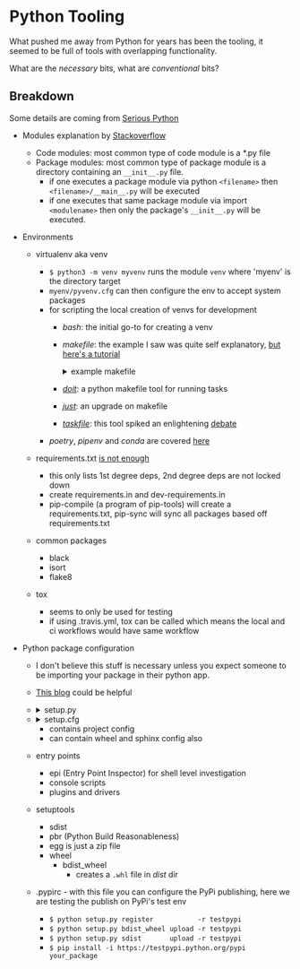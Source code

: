 # Python Tooling

What pushed me away from Python for years has been the tooling, it seemed to be full of tools with overlapping functionality.

What are the *necessary* bits, what are *conventional* bits?

## Breakdown

Some details are coming from [Serious Python](https://nostarch.com/seriouspython)

- Modules explanation by [Stackoverflow](https://stackoverflow.com/a/62923810)
  - Code modules: most common type of code module is a *.py file
  - Package modules: most common type of package module is a directory containing an `__init__.py` file.
    - if one executes a package module via python `<filename>` then `<filename>/__main__.py` will be executed
    - if one executes that same package module via import `<modulename>` then only the package's `__init__.py` will be executed.

- Environments

  - virtualenv aka venv
    - `$ python3 -m venv myvenv` runs the module `venv` where 'myenv' is the directory target
    - `myenv/pyvenv.cfg` can then configure the env to accept system packages
    - for scripting the local creation of venvs for development
      - *bash*: the initial go-to for creating a venv
      - *makefile*: the example I saw was quite self explanatory, [but here's a tutorial](https://makefiletutorial.com/)

        <details>
        <summary>example makefile</summary>

        ```make
        env:
          python3 -m venv env/
          env/bin/pip install --upgrade pip
          env/bin/pip install -U pip wheel setuptools
          env/bin/pip install -r requirements.txt

        env-dev: env
          env/bin/pip install -r requirements-dev.txt

        test:
          pytest tests/tests.py

        test-int:
          python -m pytest tests/integration_tests.py --verbose

        run:
          python src/main.py

        .PHONY: env test
        ```

        </details>

      - [*doit*](https://pydoit.org/): a python makefile tool for running tasks
      - [*just*](https://github.com/casey/just): an upgrade on makefile
      - [*taskfile*](https://taskfile.dev/): this tool spiked an enlightening [debate](https://news.ycombinator.com/item?id=36744450)
    - *poetry*, *pipenv* and *conda* are covered [here](https://modelpredict.com/python-dependency-management-tools)

  - requirements.txt [is not enough](https://modelpredict.com/wht-requirements-txt-is-not-enough)
    - this only lists 1st degree deps, 2nd degree deps are not locked down
    - create requirements.in and dev-requirements.in
    - pip-compile (a program of pip-tools) will create a requirements.txt, pip-sync will sync all packages based off requirements.txt

  - common packages
    - black
    - isort
    - flake8

  - tox
    - seems to only be used for testing
    - if using .travis.yml, tox can be called which means the local and ci workflows would have same workflow

- Python package configuration
  - I don't believe this stuff is necessary unless you expect someone to be importing your package in their python app.
  - [This blog](https://zhauniarovich.com/post/2020/2020-04-starting-new-python-project/#final-configuration) could be helpful
  - <details>
    <summary>setup.py</summary>

    ```python
      import setuptools
      setuptools.setup()
    ```

    </details>

  - <details>
    <summary>setup.cfg</summary>

    ```ini
    [metadata]
    name = foobar
    author = Joe Bloggs
    author-email = foobar@example.org
    license = MIT
    long_description = file: README.rst
    url = http://pypi.python.org/pypi/foobar
    requires-python = >=2.6
    classifiers =
        Operating System :: OS Independent
        Programming Language :: Python
    ```

    </details>

    - contains project config
    - can contain wheel and sphinx config also

  - entry points
    - epi (Entry Point Inspector) for shell level investigation
    - console scripts
    - plugins and drivers
  - setuptools
    - sdist
    - pbr (Python Build Reasonableness)
    - egg is just a zip file
    - wheel
      - bdist_wheel
        - creates a `.whl` file in _dist_ dir
  - .pypirc - with this file you can configure the PyPi publishing, here we are testing the publish on PyPi's test env
    - `$ python setup.py register           -r testpypi`
    - `$ python setup.py bdist_wheel upload -r testpypi`
    - `$ python setup.py sdist       upload -r testpypi`
    - `$ pip install -i https://testpypi.python.org/pypi your_package`